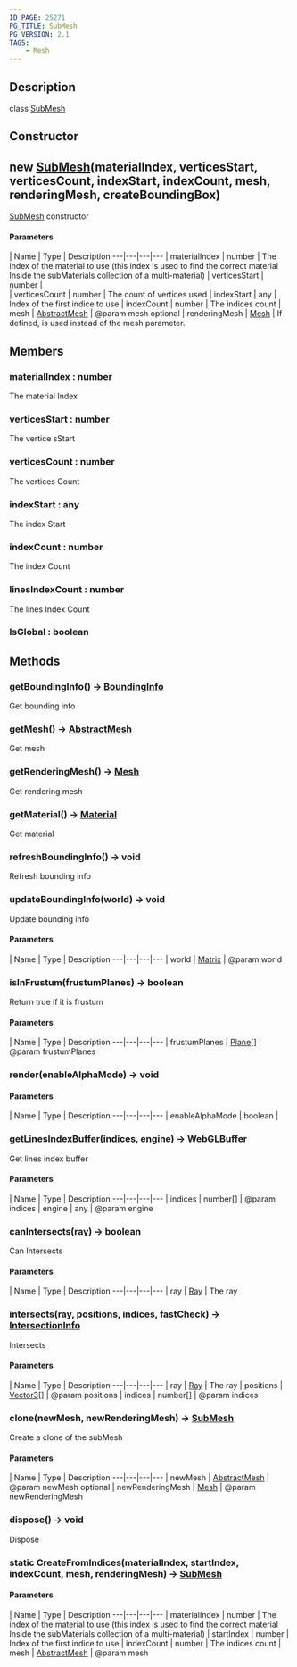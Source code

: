 ```yaml
---
ID_PAGE: 25271
PG_TITLE: SubMesh
PG_VERSION: 2.1
TAGS:
    - Mesh
---
```

## Description

class [SubMesh](/classes/2.3/SubMesh)



## Constructor

## new [SubMesh](/classes/2.3/SubMesh)(materialIndex, verticesStart, verticesCount, indexStart, indexCount, mesh, renderingMesh, createBoundingBox)

[SubMesh](/classes/2.3/SubMesh) constructor

#### Parameters
 | Name | Type | Description
---|---|---|---
 | materialIndex | number |   The index of the material to use (this index is used to find the correct material Inside the subMaterials collection of a multi-material)
 | verticesStart | number |   
 | verticesCount | number |   The count of vertices used
 | indexStart | any |   Index of the first indice to use
 | indexCount | number |   The indices count
 | mesh | [AbstractMesh](/classes/2.3/AbstractMesh) |   @param mesh
optional | renderingMesh | [Mesh](/classes/2.3/Mesh) |   If defined, is used instead of the mesh parameter.
## Members

### materialIndex : number

The material Index

### verticesStart : number

The vertice sStart

### verticesCount : number

The vertices Count

### indexStart : any

The index Start

### indexCount : number

The index Count

### linesIndexCount : number

The lines Index Count

### IsGlobal : boolean



## Methods

### getBoundingInfo() &rarr; [BoundingInfo](/classes/2.3/BoundingInfo)

Get bounding info
### getMesh() &rarr; [AbstractMesh](/classes/2.3/AbstractMesh)

Get mesh
### getRenderingMesh() &rarr; [Mesh](/classes/2.3/Mesh)

Get rendering mesh
### getMaterial() &rarr; [Material](/classes/2.3/Material)

Get material
### refreshBoundingInfo() &rarr; void

Refresh bounding info
### updateBoundingInfo(world) &rarr; void

Update bounding info

#### Parameters
 | Name | Type | Description
---|---|---|---
 | world | [Matrix](/classes/2.3/Matrix) |   @param world

### isInFrustum(frustumPlanes) &rarr; boolean

Return true if it is frustum

#### Parameters
 | Name | Type | Description
---|---|---|---
 | frustumPlanes | [Plane](/classes/2.3/Plane)[] |   @param frustumPlanes

### render(enableAlphaMode) &rarr; void



#### Parameters
 | Name | Type | Description
---|---|---|---
 | enableAlphaMode | boolean |  

### getLinesIndexBuffer(indices, engine) &rarr; WebGLBuffer

Get lines index buffer

#### Parameters
 | Name | Type | Description
---|---|---|---
 | indices | number[] |   @param indices
 | engine | any |   @param engine
### canIntersects(ray) &rarr; boolean

Can Intersects

#### Parameters
 | Name | Type | Description
---|---|---|---
 | ray | [Ray](/classes/2.3/Ray) |   The ray

### intersects(ray, positions, indices, fastCheck) &rarr; [IntersectionInfo](/classes/2.3/IntersectionInfo)

Intersects

#### Parameters
 | Name | Type | Description
---|---|---|---
 | ray | [Ray](/classes/2.3/Ray) |   The ray
 | positions | [Vector3](/classes/2.3/Vector3)[] |   @param positions
 | indices | number[] |   @param indices
### clone(newMesh, newRenderingMesh) &rarr; [SubMesh](/classes/2.3/SubMesh)

Create a clone of the subMesh

#### Parameters
 | Name | Type | Description
---|---|---|---
 | newMesh | [AbstractMesh](/classes/2.3/AbstractMesh) |   @param newMesh
optional | newRenderingMesh | [Mesh](/classes/2.3/Mesh) |   @param newRenderingMesh
### dispose() &rarr; void

Dispose
### static CreateFromIndices(materialIndex, startIndex, indexCount, mesh, renderingMesh) &rarr; [SubMesh](/classes/2.3/SubMesh)



#### Parameters
 | Name | Type | Description
---|---|---|---
 | materialIndex | number |   The index of the material to use (this index is used to find the correct material Inside the subMaterials collection of a multi-material)
 | startIndex | number |   Index of the first indice to use
 | indexCount | number |   The indices count
 | mesh | [AbstractMesh](/classes/2.3/AbstractMesh) |   @param mesh
